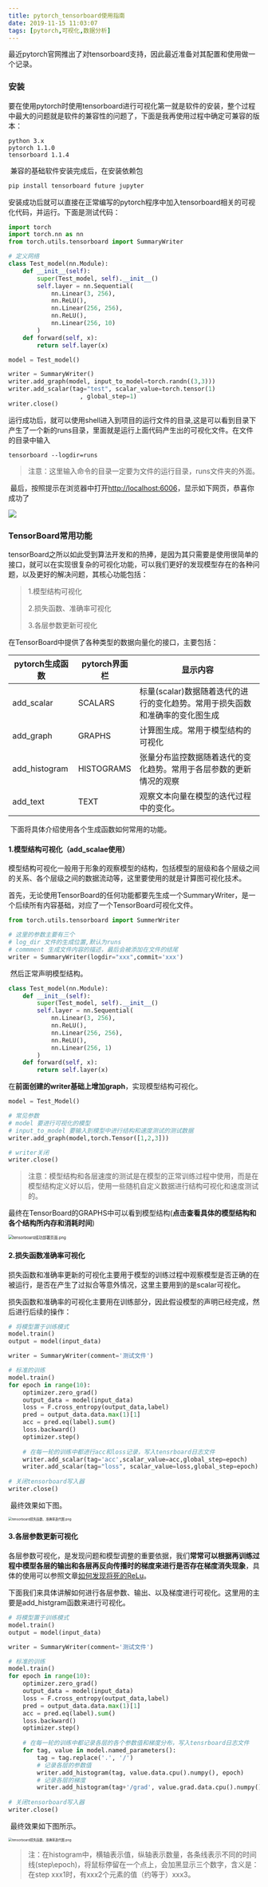 ```yaml
---
title: pytorch_tensorboard使用指南
date: 2019-11-15 11:03:07
tags: [pytorch,可视化,数据分析]
---
```


​	最近pytorch官网推出了对tensorboard支持，因此最近准备对其配置和使用做一个记录。



### 安装

​	要在使用pytorch时使用tensorboard进行可视化第一就是软件的安装，整个过程中最大的问题就是软件的兼容性的问题了，下面是我再使用过程中确定可兼容的版本：

~~~linux
python 3.x
pytorch 1.1.0
tensorboard 1.1.4
~~~

​	兼容的基础软件安装完成后，在安装依赖包

~~~python
pip install tensorboard future jupyter 
~~~

​	安装成功后就可以直接在正常编写的pytorch程序中加入tensorboard相关的可视化代码，并运行。下面是测试代码：

~~~python
import torch
import torch.nn as nn
from torch.utils.tensorboard import SummaryWriter

# 定义网络
class Test_model(nn.Module):
    def __init__(self):
        super(Test_model, self).__init__()
        self.layer = nn.Sequential(
            nn.Linear(3, 256),
            nn.ReLU(),
            nn.Linear(256, 256),
            nn.ReLU(),
            nn.Linear(256, 10)
        )
    def forward(self, x):
        return self.layer(x)

model = Test_model()

writer = SummaryWriter()
writer.add_graph(model, input_to_model=torch.randn((3,3)))
writer.add_scalar(tag="test", scalar_value=torch.tensor(1)
                    , global_step=1)
writer.close()
~~~

​	运行成功后，就可以使用shell进入到项目的运行文件的目录,这是可以看到目录下产生了一个新的runs目录，里面就是运行上面代码产生出的可视化文件。在文件的目录中输入

~~~
tensorboard --logdir=runs
~~~

> 注意：这里输入命令的目录一定要为文件的运行目录，runs文件夹的外面。

​	最后，按照提示在浏览器中打开[http://localhost:6006](https://link.zhihu.com/?target=http%3A//localhost%3A6006/)，显示如下网页，恭喜你成功了

![](https://github.com/AnchoretY/images/blob/master/blog/tensorboard成功部署页面.png?raw=true)



### TensorBoard常用功能

​	tensorBoard之所以如此受到算法开发和的热捧，是因为其只需要是使用很简单的接口，就可以在实现很复杂的可视化功能，可以我们更好的发现模型存在的各种问题，以及更好的解决问题，其核心功能包括：

> 1.模型结构可视化
>
> 2.损失函数、准确率可视化
>
> 3.各层参数更新可视化

在TensorBoard中提供了各种类型的数据向量化的接口，主要包括：

| pytorch生成函数 | pytorch界面栏 | 显示内容                                                     |
| --------------- | ------------- | ------------------------------------------------------------ |
| add_scalar      | SCALARS       | 标量(scalar)数据随着迭代的进行的变化趋势。常用于损失函数和准确率的变化图生成 |
| add_graph       | GRAPHS        | 计算图生成。常用于模型结构的可视化                           |
| add_histogram   | HISTOGRAMS    | 张量分布监控数据随着迭代的变化趋势。常用于各层参数的更新情况的观察 |
| add_text        | TEXT          | 观察文本向量在模型的迭代过程中的变化。                       |

​	下面将具体介绍使用各个生成函数如何常用的功能。

#### 1.模型结构可视化（add_scalae使用）

​	模型结构可视化一般用于形象的观察模型的结构，包括模型的层级和各个层级之间的关系、各个层级之间的数据流动等，这里要使用的就是计算图可视化技术。

​	首先，无论使用TensorBoard的任何功能都要先生成一个SummaryWriter，是一个后续所有内容基础，对应了一个TensorBoard可视化文件。

~~~python
from torch.utils.tensorboard import SummerWriter

# 这里的参数主要有三个
# log_dir 文件的生成位置,默认为runs
# commment 生成文件内容的描述，最后会被添加在文件的结尾
writer = SummaryWriter(logdir="xxx",commit='xxx')
~~~

​	然后正常声明模型结构。

~~~python
class Test_model(nn.Module):
    def __init__(self):
        super(Test_model, self).__init__()
        self.layer = nn.Sequential(
            nn.Linear(3, 256),
            nn.ReLU(),
            nn.Linear(256, 256),
            nn.ReLU(),
            nn.Linear(256, 1)
        )
    def forward(self, x):
        return self.layer(x)
~~~

​	在**前面创建的writer基础上增加graph**，实现模型结构可视化。

~~~python
model = Test_Model()

# 常见参数
# model 要进行可视化的模型
# input_to_model 要输入到模型中进行结构和速度测试的测试数据
writer.add_graph(model,torch.Tensor([1,2,3]))

# writer关闭
writer.close()
~~~

> 注意：模型结构和各层速度的测试是在模型的正常训练过程中使用，而是在模型结构定义好以后，使用一些随机自定义数据进行结构可视化和速度测试的。

​	最终在TensorBoard的GRAPHS中可以看到模型结构(**点击查看具体的模型结构和各个结构所内存和消耗时间**)

<img src="https://github.com/AnchoretY/images/blob/master/blog/tensorboard成功部署页面.png?raw=true" alt="tensorboard成功部署页面.png" style="zoom:55%;" />

#### 2.损失函数准确率可视化

​	损失函数和准确率更新的可视化主要用于模型的训练过程中观察模型是否正确的在被运行，是否在产生了过拟合等意外情况，这里主要用到的是scalar可视化。

​	损失函数和准确率的可视化主要用在训练部分，因此假设模型的声明已经完成，然后进行后续的操作：

~~~python
# 将模型置于训练模式
model.train()
output = model(input_data)

writer = SummaryWriter(comment='测试文件')

# 标准的训练
model.train()
for epoch in range(10):
    optimizer.zero_grad()
    output_data = model(input_data)
    loss = F.cross_entropy(output_data,label)
    pred = output_data.data.max(1)[1]
    acc = pred.eq(label).sum()
    loss.backward()
    optimizer.step()
    
    # 在每一轮的训练中都进行acc和loss记录，写入tensrboard日志文件
    writer.add_scalar(tag='acc',scalar_value=acc,global_step=epoch)
    writer.add_scalar(tag="loss", scalar_value=loss,global_step=epoch)
    
# 关闭tensorboard写入器
writer.close()
~~~

​	最终效果如下图。

<img src="https://github.com/AnchoretY/images/blob/master/blog/tensorboard损失函数、准确率迭代图.png?raw=True alt=" alt=" tensorboard损失函数、准确率迭代图.png" title="tensorboard成功部署页面.png&quot; style=&quot;zoom:25%; " style="zoom:45%;"	 />

#### 3.各层参数更新可视化

​	各层参数可视化，是发现问题和模型调整的重要依据，我们**常常可以根据再训练过程中模型各层的输出和各层再反向传播时的梯度来进行是否存在梯度消失现象**，具体的使用可以参照文章[如何发现将死的ReLu](https://www.toutiao.com/i6759006512414228995/?tt_from=weixin&utm_campaign=client_share&wxshare_count=1&timestamp=1573973465&app=news_article&utm_source=weixin&utm_medium=toutiao_android&req_id=20191117145104010020047015100AB118&group_id=6759006512414228995)。

​	下面我们来具体讲解如何进行各层参数、输出、以及梯度进行可视化。这里用的主要是add_histgram函数来进行可视化。

~~~python
# 将模型置于训练模式
model.train()
output = model(input_data)

writer = SummaryWriter(comment='测试文件')

# 标准的训练
model.train()
for epoch in range(10):
    optimizer.zero_grad()
    output_data = model(input_data)
    loss = F.cross_entropy(output_data,label)
    pred = output_data.data.max(1)[1]
    acc = pred.eq(label).sum()
    loss.backward()
    optimizer.step()
    
    # 在每一轮的训练中都记录各层的各个参数值和梯度分布，写入tensrboard日志文件
    for tag, value in model.named_parameters():
        tag = tag.replace('.', '/')
        # 记录各层的参数值
        writer.add_histogram(tag, value.data.cpu().numpy(), epoch)
        # 记录各层的梯度
        writer.add_histogram(tag+'/grad', value.grad.data.cpu().numpy(), epoch)
    
# 关闭tensorboard写入器
writer.close()
~~~

​	最终效果如下图所示。

<img src="https://github.com/AnchoretY/images/blob/master/blog/tensorboard训练中参数和提取情况图.png?raw=True alt=" alt=" tensorboard损失函数、准确率迭代图.png" title="tensorboard成功部署页面.png&quot; style=&quot;zoom:25%; " style="zoom:45%;"	 />

> 注：在histogram中，横轴表示值，纵轴表示数量，各条线表示不同的时间线(step\epoch)，将鼠标停留在一个点上，会加黑显示三个数字，含义是：在step xxx1时，有xxx2个元素的值（约等于）xxx3。